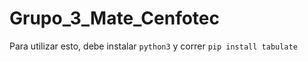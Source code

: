 # Grupo_3_Mate_Cenfotec

Para utilizar esto, debe instalar `python3` y correr `pip install tabulate`
